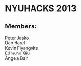 NYUHACKS 2013
====================

Members:
---------------------
Peter Jasko <br>
Dan Harel <br>
Kevin Flyangolts <br>
Edmund Qiu <br>
Angela Bair <br>

